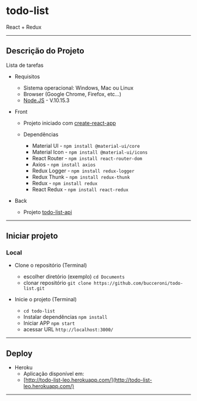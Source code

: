 # todo-list
React + Redux

<hr>

## Descrição do Projeto
Lista de tarefas

- Requisitos

  - Sistema operacional: Windows, Mac ou Linux
  - Browser (Google Chrome, Firefox, etc...)
  - [Node.JS](https://nodejs.org/en/) - V.10.15.3

- Front

  - Projeto iniciado com [create-react-app](https://github.com/facebook/create-react-app)

  - Dependências
    - Material UI - `npm install @material-ui/core`
    - Material Icon - `npm install @material-ui/icons`
    - React Router - `npm install react-router-dom`
    - Axios - `npm install axios`
    - Redux Logger - `npm install redux-logger`
    - Redux Thunk - `npm install redux-thunk`
    - Redux - `npm install redux`
    - React Redux - `npm install react-redux`

- Back

  - Projeto [todo-list-api](https://github.com/bucceroni/todo-list-api)

<hr>

## Iniciar projeto

### Local

- Clone o repositório (Terminal)

  - escolher diretório (exemplo) `cd Documents`
  - clonar repositório `git clone https://github.com/bucceroni/todo-list.git`

- Inicie o projeto (Terminal)
  - `cd todo-list`
  - Instalar dependências `npm install`
  - Iniciar APP `npm start`
  - acessar URL `http://localhost:3000/`

<hr>

## Deploy

- Heroku
  - Aplicação disponível em:
  - [http://todo-list-leo.herokuapp.com/](http://todo-list-leo.herokuapp.com/)

<hr>
